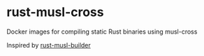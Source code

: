 # rust-musl-cross

Docker images for compiling static Rust binaries using musl-cross

Inspired by [rust-musl-builder](https://github.com/emk/rust-musl-builder)
